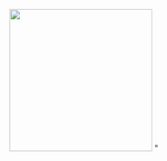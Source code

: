 <p>
  <img src="https://github.com/user-attachments/assets/e3906757-e37a-4c03-b9d8-7af30be8fc18"width="250"/>
"
</p>
